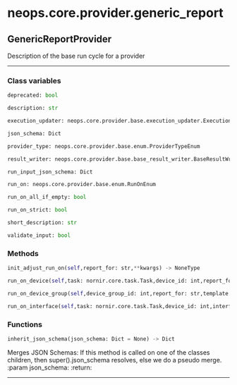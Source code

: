 # neops.core.provider.generic_report
## GenericReportProvider
Description of the base run cycle for a provider

----------
### Class variables
```python
deprecated: bool
```
```python
description: str
```
```python
execution_updater: neops.core.provider.base.execution_updater.ExecutionUpdater
```
```python
json_schema: Dict
```
```python
provider_type: neops.core.provider.base.enum.ProviderTypeEnum
```
```python
result_writer: neops.core.provider.base.base_result_writer.BaseResultWriter
```
```python
run_input_json_schema: Dict
```
```python
run_on: neops.core.provider.base.enum.RunOnEnum
```
```python
run_on_all_if_empty: bool
```
```python
run_on_strict: bool
```
```python
short_description: str
```
```python
validate_input: bool
```
### Methods
```python
init_adjust_run_on(self,report_for: str,**kwargs) -> NoneType
```
```python
run_on_device(self,task: nornir.core.task.Task,device_id: int,report_for: str,template: str,**kwargs) -> Any
```
```python
run_on_device_group(self,device_group_id: int,report_for: str,template: str,**kwargs) -> Any
```
```python
run_on_interface(self,task: nornir.core.task.Task,device_id: int,interface_id: int,report_for: str,template: str,**kwargs) -> Any
```
### Functions
```python
inherit_json_schema(json_schema: Dict = None) -> Dict
```
Merges JSON Schemas: If this method is called on one of the classes children, then
super().json_schema resolves, else we do a pseudo merge.
:param json_schema:
:return:

----------